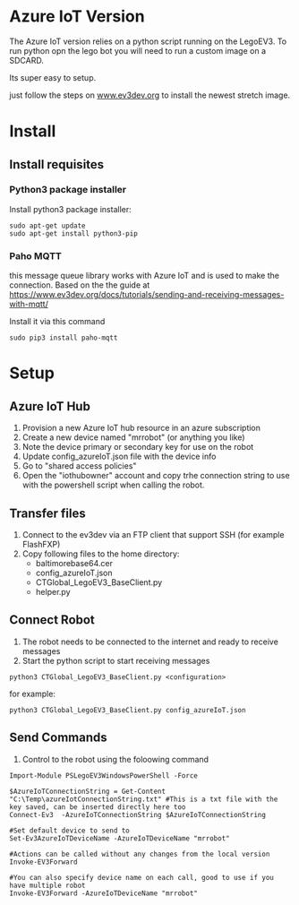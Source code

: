 

# Azure IoT Version

The Azure IoT version relies on a python script running on the LegoEV3.
To run python opn the lego bot you will need to run a custom image on a SDCARD.

Its super easy to setup.

just follow the steps on www.ev3dev.org to install the newest stretch image.

# Install
## Install requisites
### Python3 package installer
Install python3 package installer:
```
sudo apt-get update
sudo apt-get install python3-pip
```

### Paho MQTT
this message queue library works with Azure IoT and is used to make the connection.
Based on the the guide at https://www.ev3dev.org/docs/tutorials/sending-and-receiving-messages-with-mqtt/

Install it via this command
```
sudo pip3 install paho-mqtt
```

# Setup

## Azure IoT Hub
1. Provision a new Azure IoT hub resource in an azure subscription
1. Create a new device named "mrrobot" (or anything you like)
1. Note the device primary or secondary key for use on the robot
1. Update config_azureIoT.json file with the device info
1. Go to "shared access policies"
1. Open the "iothubowner" account and copy trhe connection string to use with the powershell script when calling the robot.

## Transfer files
1. Connect to the ev3dev via an FTP client that support SSH (for example FlashFXP)
1. Copy following files to the home directory:
    - baltimorebase64.cer
    - config_azureIoT.json
    - CTGlobal_LegoEV3_BaseClient.py
    - helper.py

## Connect Robot
1. The robot needs to be connected to the internet and ready to receive messages
1. Start the python script to start receiving messages
```
python3 CTGlobal_LegoEV3_BaseClient.py <configuration>
```
for example:
```
python3 CTGlobal_LegoEV3_BaseClient.py config_azureIoT.json
```

## Send Commands

1. Control to the robot using the foloowing command
```
Import-Module PSLegoEV3WindowsPowerShell -Force

$AzureIoTConnectionString = Get-Content "C:\Temp\azureIotConnectionString.txt" #This is a txt file with the key saved, can be inserted directly here too
Connect-Ev3  -AzureIoTConnectionString $AzureIoTConnectionString

#Set default device to send to
Set-Ev3AzureIoTDeviceName -AzureIoTDeviceName "mrrobot"

#Actions can be called without any changes from the local version
Invoke-EV3Forward

#You can also specify device name on each call, good to use if you have multiple robot
Invoke-EV3Forward -AzureIoTDeviceName "mrrobot"
```
